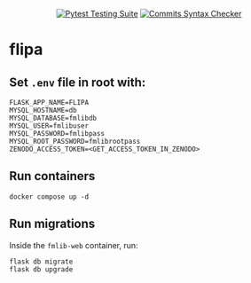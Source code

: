 <div align="center">

  <a href="">[![Pytest Testing Suite](https://github.com/diverso-lab/fmlib/actions/workflows/tests.yml/badge.svg?branch=main)](https://github.com/diverso-lab/fmlib/actions/workflows/tests.yml)</a>
  <a href="">[![Commits Syntax Checker](https://github.com/diverso-lab/fmlib/actions/workflows/commits.yml/badge.svg?branch=main)](https://github.com/diverso-lab/fmlib/actions/workflows/commits.yml)</a>
  
</div>

# flipa

## Set `.env` file in root with:

```
FLASK_APP_NAME=FLIPA
MYSQL_HOSTNAME=db
MYSQL_DATABASE=fmlibdb
MYSQL_USER=fmlibuser
MYSQL_PASSWORD=fmlibpass
MYSQL_ROOT_PASSWORD=fmlibrootpass
ZENODO_ACCESS_TOKEN=<GET_ACCESS_TOKEN_IN_ZENODO>
```

## Run containers

```
docker compose up -d 
```

## Run migrations

Inside the `fmlib-web` container, run:

```
flask db migrate
flask db upgrade
```
